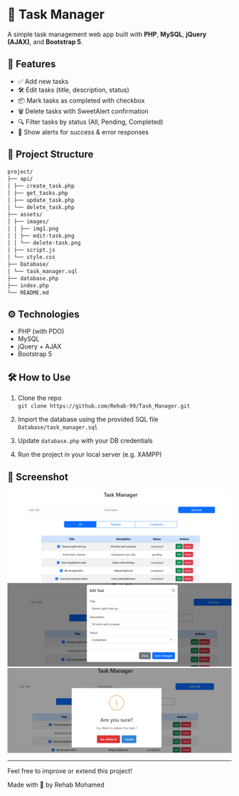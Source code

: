 # 📝 Task Manager

A simple task management web app built with **PHP**, **MySQL**, **jQuery (AJAX)**, and **Bootstrap 5**.

## 🚀 Features

- ✅ Add new tasks
- 🛠️ Edit tasks (title, description, status)
- 📦 Mark tasks as completed with checkbox
- 🗑️ Delete tasks with SweetAlert confirmation
- 🔍 Filter tasks by status (All, Pending, Completed)
- 🔔 Show alerts for success & error responses

## 📂 Project Structure

```
project/
├── api/
│ ├── create_task.php
│ ├── get_tasks.php
│ ├── update_task.php
│ └── delete_task.php
├── assets/
│ ├── images/
│ │ ├── img1.png
│ │ ├── edit-task.png
│ │ └── delete-task.png
│ ├── script.js
│ └── style.css
├── Database/
│ └── task_manager.sql
├── database.php
├── index.php
└── README.md
```



## ⚙️ Technologies

- PHP (with PDO)
- MySQL
- jQuery + AJAX
- Bootstrap 5

## 🛠️ How to Use

1. Clone the repo  
   `git clone https://github.com/Rehab-99/Task_Manager.git`

2. Import the database using the provided SQL file `Database/task_manager.sql`

3. Update `database.php` with your DB credentials

4. Run the project in your local server (e.g. XAMPP)

## 📸 Screenshot

![Task Manager Screenshot](assets/images/img1.png)
![Edit Task](assets/images/edit-task.png)
![Delete Task](assets/images/delete-task.png)


---

Feel free to improve or extend this project!

Made with 💙 by Rehab Mohamed